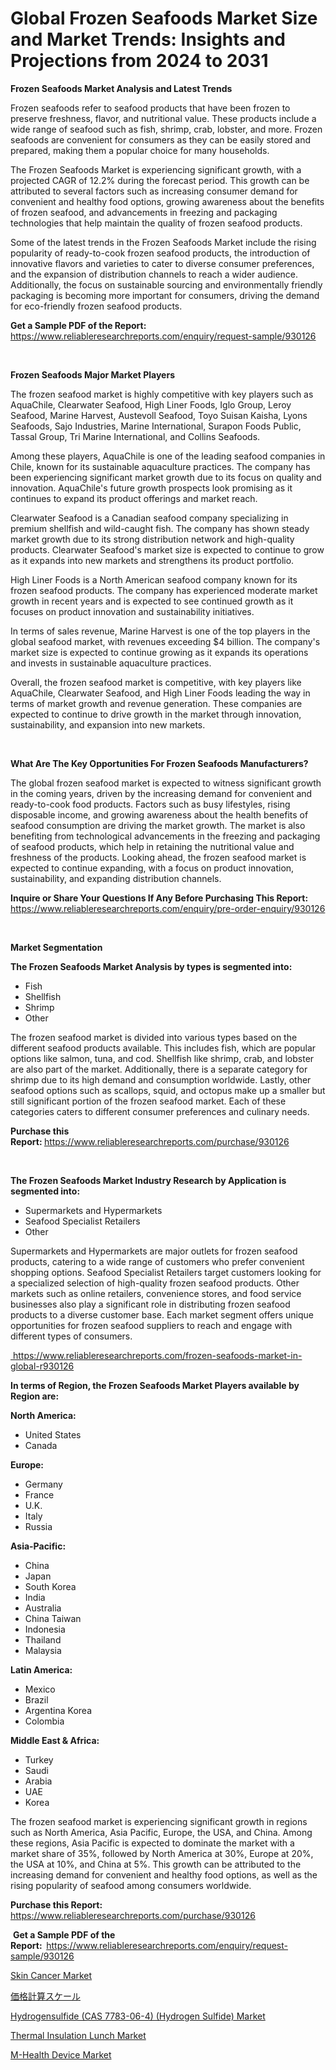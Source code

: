 <p><h1>Global Frozen Seafoods Market Size and Market Trends: Insights and Projections from 2024 to 2031</h1></p><p><strong>Frozen Seafoods Market Analysis and Latest Trends</strong></p>
<p><p>Frozen seafoods refer to seafood products that have been frozen to preserve freshness, flavor, and nutritional value. These products include a wide range of seafood such as fish, shrimp, crab, lobster, and more. Frozen seafoods are convenient for consumers as they can be easily stored and prepared, making them a popular choice for many households.</p><p>The Frozen Seafoods Market is experiencing significant growth, with a projected CAGR of 12.2% during the forecast period. This growth can be attributed to several factors such as increasing consumer demand for convenient and healthy food options, growing awareness about the benefits of frozen seafood, and advancements in freezing and packaging technologies that help maintain the quality of frozen seafood products.</p><p>Some of the latest trends in the Frozen Seafoods Market include the rising popularity of ready-to-cook frozen seafood products, the introduction of innovative flavors and varieties to cater to diverse consumer preferences, and the expansion of distribution channels to reach a wider audience. Additionally, the focus on sustainable sourcing and environmentally friendly packaging is becoming more important for consumers, driving the demand for eco-friendly frozen seafood products.</p></p>
<p><strong>Get a Sample PDF of the Report:&nbsp;</strong> <a href="https://www.reliableresearchreports.com/enquiry/request-sample/930126">https://www.reliableresearchreports.com/enquiry/request-sample/930126</a></p>
<p>&nbsp;</p>
<p><strong>Frozen Seafoods Major Market Players</strong></p>
<p><p>The frozen seafood market is highly competitive with key players such as AquaChile, Clearwater Seafood, High Liner Foods, Iglo Group, Leroy Seafood, Marine Harvest, Austevoll Seafood, Toyo Suisan Kaisha, Lyons Seafoods, Sajo Industries, Marine International, Surapon Foods Public, Tassal Group, Tri Marine International, and Collins Seafoods.</p><p>Among these players, AquaChile is one of the leading seafood companies in Chile, known for its sustainable aquaculture practices. The company has been experiencing significant market growth due to its focus on quality and innovation. AquaChile's future growth prospects look promising as it continues to expand its product offerings and market reach.</p><p>Clearwater Seafood is a Canadian seafood company specializing in premium shellfish and wild-caught fish. The company has shown steady market growth due to its strong distribution network and high-quality products. Clearwater Seafood's market size is expected to continue to grow as it expands into new markets and strengthens its product portfolio.</p><p>High Liner Foods is a North American seafood company known for its frozen seafood products. The company has experienced moderate market growth in recent years and is expected to see continued growth as it focuses on product innovation and sustainability initiatives.</p><p>In terms of sales revenue, Marine Harvest is one of the top players in the global seafood market, with revenues exceeding $4 billion. The company's market size is expected to continue growing as it expands its operations and invests in sustainable aquaculture practices.</p><p>Overall, the frozen seafood market is competitive, with key players like AquaChile, Clearwater Seafood, and High Liner Foods leading the way in terms of market growth and revenue generation. These companies are expected to continue to drive growth in the market through innovation, sustainability, and expansion into new markets.</p></p>
<p>&nbsp;</p>
<p><strong>What Are The Key Opportunities For Frozen Seafoods Manufacturers?</strong></p>
<p><p>The global frozen seafood market is expected to witness significant growth in the coming years, driven by the increasing demand for convenient and ready-to-cook food products. Factors such as busy lifestyles, rising disposable income, and growing awareness about the health benefits of seafood consumption are driving the market growth. The market is also benefiting from technological advancements in the freezing and packaging of seafood products, which help in retaining the nutritional value and freshness of the products. Looking ahead, the frozen seafood market is expected to continue expanding, with a focus on product innovation, sustainability, and expanding distribution channels.</p></p>
<p><strong>Inquire or Share Your Questions If Any Before Purchasing This Report:</strong> <a href="https://www.reliableresearchreports.com/enquiry/pre-order-enquiry/930126">https://www.reliableresearchreports.com/enquiry/pre-order-enquiry/930126</a></p>
<p>&nbsp;</p>
<p><strong>Market Segmentation</strong></p>
<p><strong>The Frozen Seafoods Market Analysis by types is segmented into:</strong></p>
<p><ul><li>Fish</li><li>Shellfish</li><li>Shrimp</li><li>Other</li></ul></p>
<p><p>The frozen seafood market is divided into various types based on the different seafood products available. This includes fish, which are popular options like salmon, tuna, and cod. Shellfish like shrimp, crab, and lobster are also part of the market. Additionally, there is a separate category for shrimp due to its high demand and consumption worldwide. Lastly, other seafood options such as scallops, squid, and octopus make up a smaller but still significant portion of the frozen seafood market. Each of these categories caters to different consumer preferences and culinary needs.</p></p>
<p><strong>Purchase this Report:&nbsp;</strong><a href="https://www.reliableresearchreports.com/purchase/930126">https://www.reliableresearchreports.com/purchase/930126</a></p>
<p>&nbsp;</p>
<p><strong>The Frozen Seafoods Market Industry Research by Application is segmented into:</strong></p>
<p><ul><li>Supermarkets and Hypermarkets</li><li>Seafood Specialist Retailers</li><li>Other</li></ul></p>
<p><p>Supermarkets and Hypermarkets are major outlets for frozen seafood products, catering to a wide range of customers who prefer convenient shopping options. Seafood Specialist Retailers target customers looking for a specialized selection of high-quality frozen seafood products. Other markets such as online retailers, convenience stores, and food service businesses also play a significant role in distributing frozen seafood products to a diverse customer base. Each market segment offers unique opportunities for frozen seafood suppliers to reach and engage with different types of consumers.</p></p>
<p><a href="https://www.reliableresearchreports.com/frozen-seafoods-market-in-global-r930126">&nbsp;https://www.reliableresearchreports.com/frozen-seafoods-market-in-global-r930126</a></p>
<p><strong>In terms of Region, the Frozen Seafoods Market Players available by Region are:</strong></p>
<p>
    <p> <strong> North America: </strong>
        <ul>
            <li>United States</li>
            <li>Canada</li>
        </ul>
        </p> 
    <p> <strong> Europe: </strong>
        <ul>
            <li>Germany</li>
            <li>France</li>
            <li>U.K.</li>
            <li>Italy</li>
            <li>Russia</li>
        </ul>
        </p> 
    <p> <strong> Asia-Pacific: </strong>
        <ul>
            <li>China</li>
            <li>Japan</li>
            <li>South Korea</li>
            <li>India</li>
            <li>Australia</li>
            <li>China Taiwan</li>
            <li>Indonesia</li>
            <li>Thailand</li>
            <li>Malaysia</li>
        </ul>
        </p> 
    <p> <strong> Latin America: </strong>
        <ul>
            <li>Mexico</li>
            <li>Brazil</li>
            <li>Argentina Korea</li>
            <li>Colombia</li>
        </ul>
        </p> 
    <p> <strong> Middle East & Africa: </strong>
        <ul>
            <li>Turkey</li>
            <li>Saudi</li>
            <li>Arabia</li>
            <li>UAE</li>
            <li>Korea</li>
        </ul>
    </p>
    </p>
<p><p>The frozen seafood market is experiencing significant growth in regions such as North America, Asia Pacific, Europe, the USA, and China. Among these regions, Asia Pacific is expected to dominate the market with a market share of 35%, followed by North America at 30%, Europe at 20%, the USA at 10%, and China at 5%. This growth can be attributed to the increasing demand for convenient and healthy food options, as well as the rising popularity of seafood among consumers worldwide.</p></p>
<p><strong>Purchase this Report: </strong><a href="https://www.reliableresearchreports.com/purchase/930126">https://www.reliableresearchreports.com/purchase/930126</a></p>
<p>&nbsp;<strong>Get a Sample PDF of the Report:&nbsp;&nbsp;</strong><a href="https://www.reliableresearchreports.com/enquiry/request-sample/930126">https://www.reliableresearchreports.com/enquiry/request-sample/930126</a></p>
<p><strong></strong></p>
<p><p><a href="https://medium.com/@fosterfahey1016/skin-cancer-market-a-global-and-regional-analysis-focus-on-end-user-product-and-region-616311c456fd">Skin Cancer Market</a></p><p><a href="https://github.com/mohamedbakry57/Market-Research-Report-List-5/blob/main/624890387298.md">価格計算スケール</a></p><p><a href="https://issuu.com/reportprime-2/docs/hydrogensulfide-cas-7783-06-4-hydro_4d05f710cc02d5">Hydrogensulfide (CAS 7783-06-4) (Hydrogen Sulfide) Market</a></p><p><a href="https://github.com/arionmp/Market-Research-Report-List-5/blob/main/thermal-insulation-lunch-market.md">Thermal Insulation Lunch Market</a></p><p><a href="https://issuu.com/reportprime-2/docs/m-health-device-market-size-2030.pp_ce0372f9b97937">M-Health Device Market</a></p></p>